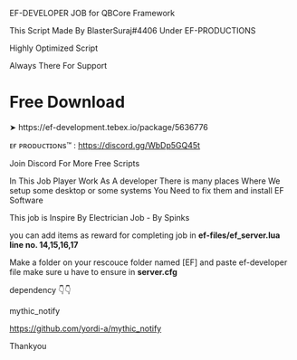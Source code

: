 EF-DEVELOPER JOB for QBCore Framework

This Script Made By BlasterSuraj#4406 Under EF-PRODUCTIONS

Highly Optimized Script

Always There For Support

<h1>Free Download</h1> ➤ https://ef-development.tebex.io/package/5636776

ᴇғ ᴘʀᴏᴅᴜᴄᴛɪᴏɴs™ : https://discord.gg/WbDp5GQ45t


Join Discord For More Free Scripts

In This Job Player Work As A developer There is many places Where We setup some desktop or some systems You Need to fix them and install EF Software


This job is Inspire By Electrician Job - By Spinks 

you can add items as reward for completing job in **ef-files/ef_server.lua line no. 14,15,16,17**



Make a folder on your rescouce folder named [EF] and paste ef-developer file 
make sure u have to ensure in **server.cfg**


dependency  👇👇

mythic_notify

https://github.com/yordi-a/mythic_notify

Thankyou
